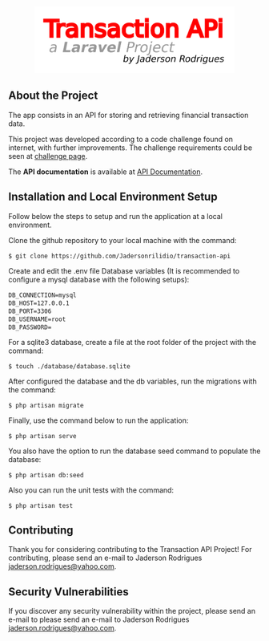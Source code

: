 <p align="center"><a href="https://transaction-api.fly.dev/api/documentation" target="_blank"><img src="./resources/images/github-header-logo.png" width="400"></a></p>


## About the Project

The app consists in an API for storing and retrieving financial transaction data.

This project was developed according to a code challenge found on internet, with further improvements. The challenge requirements could be seen at [challenge page](https://transaction-api.fly.dev/challenge).

The **API documentation** is available at [API Documentation](https://transaction-api.fly.dev/api/documentation).


## Installation and Local Environment Setup

Follow below the steps to setup and run the application at a local environment.

Clone the github repository to your local machine with the command:

    $ git clone https://github.com/Jadersonrilidio/transaction-api

Create and edit the .env file Database variables (It is recommended to configure a mysql database with the following setups):

    DB_CONNECTION=mysql
    DB_HOST=127.0.0.1
    DB_PORT=3306
    DB_USERNAME=root
    DB_PASSWORD=
    
For a sqlite3 database, create a file at the root folder of the project with the command:

    $ touch ./database/database.sqlite

After configured the database and the db variables, run the migrations with the command:

    $ php artisan migrate

Finally, use the command below to run the application:

    $ php artisan serve

You also have the option to run the database seed command to populate the database:

    $ php artisan db:seed

Also you can run the unit tests with the command:

    $ php artisan test


## Contributing

Thank you for considering contributing to the Transaction API Project! For contributing, please send an e-mail to Jaderson Rodrigues [jaderson.rodrigues@yahoo.com](jaderson.rodrigues@yahoo.com).


## Security Vulnerabilities

If you discover any security vulnerability within the project, please send an e-mail to please send an e-mail to Jaderson Rodrigues [jaderson.rodrigues@yahoo.com](jaderson.rodrigues@yahoo.com).
